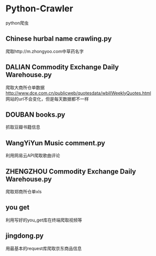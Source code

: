 # Python-Crawler
python爬虫

## Chinese hurbal name crawling.py
爬取http://m.zhongyoo.com中草药名字

## DALIAN Commodity Exchange Daily Warehouse.py
爬取大商所仓单数据  
http://www.dce.com.cn/publicweb/quotesdata/wbillWeeklyQuotes.html  
网站的url不会变化，但是每天数据都不一样

## DOUBAN books.py
抓取豆瓣书籍信息

## WangYiYun Music comment.py
利用网易云API爬取歌曲评论

## ZHENGZHOU Commodity Exchange Daily Warehouse.py
爬取郑商所仓单xls

## you get
利用写好的you_get库在终端爬取视频等

## jingdong.py
用最基本的request库爬取京东商品信息
